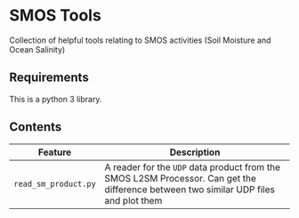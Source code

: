 # SMOS Tools

Collection of helpful tools relating to SMOS activities (Soil Moisture and Ocean Salinity)

## Requirements

This is a python 3 library.

## Contents

| Feature | Description |
|---------|-------------|
| `read_sm_product.py` | A reader for the `UDP` data product from the SMOS L2SM Processor. Can get the difference between two similar UDP files and plot them |

